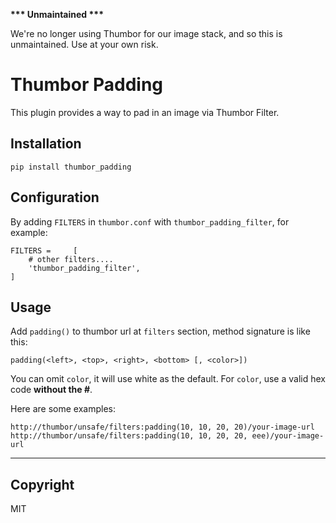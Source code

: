 __*** Unmaintained ***__

We're no longer using Thumbor for our image stack, and so this is unmaintained. Use at your own risk.

Thumbor Padding
===

This plugin provides a way to pad in an image via Thumbor Filter.

## Installation
`pip install thumbor_padding`

## Configuration

By adding `FILTERS` in `thumbor.conf` with `thumbor_padding_filter`, for example:
```
FILTERS =     [
    # other filters....
    'thumbor_padding_filter',
]
```

## Usage
Add `padding()` to thumbor url at `filters` section, method signature is like this:

`padding(<left>, <top>, <right>, <bottom> [, <color>])`

You can omit `color`, it will use white as the default.
For `color`, use a valid hex code __without the #__.

Here are some examples:
```
http://thumbor/unsafe/filters:padding(10, 10, 20, 20)/your-image-url
http://thumbor/unsafe/filters:padding(10, 10, 20, 20, eee)/your-image-url
```

---
## Copyright
MIT
